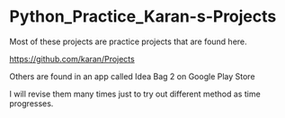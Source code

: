 # Python_Practice_Karan-s-Projects
Most of these projects are practice projects that are found here.

https://github.com/karan/Projects

Others are found in an app called Idea Bag 2 on Google Play Store

I will revise them many times just to try out different method as time progresses.
